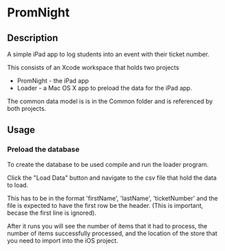 # PromNight

## Description

A simple iPad app to log students into an event with their ticket number.

This consists of an Xcode workspace that holds two projects

- PromNight - the iPad app
- Loader - a Mac OS X app to preload the data for the iPad app.

The common data model is is in the Common folder and is referenced by both
projects.

## Usage

### Preload the database

To create the database to be used compile and run the loader program.

Click the "Load Data" button and navigate to the csv file that hold the data
to load.

This has to be in the format 'firstName', 'lastName', 'ticketNumber' and the
file is expected to have the first row be the header. (This is important, becase
the first line is ignored).

After it runs you will see the number of items that it had to process, the
number of items successfully processed, and the location of the store that you
need to import into the iOS project.
